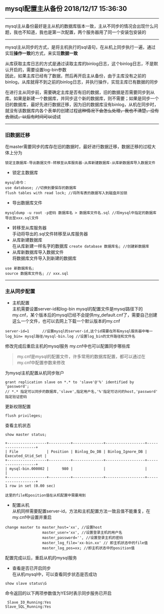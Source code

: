 ## mysql配置主从备份 2018/12/17 15:36:30 
---
mysql主从备份最好是主从机的数据库版本一致，主从不同步的情况会出现什么问题，我也不知道，我也是第一次配置，两个服务器用了同一个安装包安装的  

---

mysql主从同步的方式，是将主机执行的sql语句，在从机上同步执行一遍，通过实现**操作一致**的方式，来实现**数据一致**  

从库获取主库日志的方式是通过读取主库的binlog日志，这个binlog日志，不是默认开启的，需要设置log-bin参数  
因此，如果主库已经有了数据，然后再开启主从备份，由于主库没有之前的binlog，从库就得不到之前的binlog日志，并执行操作，实现主库已有数据的同步

在进行主从同步前，需要确定主库是否有旧的数据，旧的数据是否需要同步到从库。如果是新建一个数据库，并同步这个新的数据库，则不需要；如果是同步一个旧的数据库，最好先进行数据迁移，因为旧的数据库没有binlog，从机在同步时，就没有该数据库内各个表单的创建过程~~这种情况下会怎么处理，我也不清楚，没有去测试，以后有时间可以试试~~  

---

### 旧数据迁移
在master需要同步的库存在旧的数据时，最好进行数据迁移，数据迁移的过程大体上分为  


    锁定主数据库-导出数据文件-转移至从库服务器-从库新建数据库-从库新数据库导入数据文件

- 锁定主数据库  
```
mysql命令：
use database; //切换到要保存的数据库
flush tables with read lock; //将所有表的数据写入到磁盘并加锁
```
- 导出数据库文件  
```
mysqldump -u root -p密码 数据库名 > 数据库文件名.sql //将mysql中指定的数据库导出至xxx.sql文件
```
- 转移至从库服务器  
手动将导出的.sql文件转移至从库服务器
- 从库新建数据库  
在从库新建一样名字的数据库
`create database 数据库名; //创建新数据库`
- 从库新数据库导入数据文件  
将数据库文件导入到新建的数据库
```
use 新数据库名;
source 数据库文件名; // xxx.sql
```

---
### 主从同步配置

- 主机配置  
主机需要设置server-id和log-bin
mysql的配置文件是mysql路径下的my.cnf，某个版本后的mysql已经不会提供my_default.cnf了，需要自己创建这么一个文件，也可以去网上下载一个默认版本的my.cnf  
```
server-id=1      //设置mysql的server-id,这个id需要在所有mysql服务器中唯一
log_bin= mysql路径/mysql-bin.log //设置log_bin的文件路径和文件名
```

修改完成后重启主机的mysql服务
my.cnf中也可以配置同步哪些库
> my.cnf是mysql的配置文件，许多常用的数据库配置，都可以通过在my.cnf中配置参数来修改

为mysql主机配置从机同步账户  
```
grant replication slave on *.* to 'slave'@'%' identified by 'password';
// *.* 指定可以同步的数据库,'slave',指定用户名,'%'指定可访问的host,'password' 指定验证密码
```

更新权限配置  
```
flush privileges;
```

查看主机状态  
```
show master status;

+------------------+----------+--------------+------------------+-------------------+
| File             | Position | Binlog_Do_DB | Binlog_Ignore_DB | Executed_Gtid_Set |
+------------------+----------+--------------+------------------+-------------------+
| mysql-bin.000002 |      980 |              |                  |                   |
+------------------+----------+--------------+------------------+-------------------+
1 row in set (0.00 sec)

这里的file和position值在从机配置中需要用到
```

- 配置从机  
从机同样需要配置server-id，方法和主机配置方法一致且值不能重复，在my.cnf中设置并重启

```
change master to master_host='xx', //设置host
                 master_user='xx', //设置登录主机的用户名
                 master_password='', //设置登录主机的密码
                 master_log_file='xx-bin.xx' // 即主机状态中的file值
                 master_log_pos=xx; //即主机状态中的position值
```

配置完成以后，重启从机的mysql服务

- 查看是否已开启同步  
在从机mysql中，可以查看同步状态是否成功
```
show slave status\G
```

命令返回的以下两项参数值为YES时表示同步服务已开启
```
 Slave_IO_Running:Yes
Slave_SQL_Running:Yes
```
